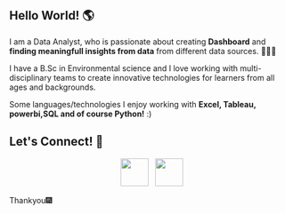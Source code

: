 

## Hello World! 🌎 

I am a Data Analyst, who is passionate about creating **Dashboard** and **finding meaningfull insights from data** from different data sources. 👨🏻‍💻

I have a B.Sc in Environmental science and I love working with multi-disciplinary teams to create innovative technologies for learners from all ages and backgrounds. 

Some languages/technologies I enjoy working with **Excel, Tableau, powerbi,SQL and of course Python!** :)  







## Let's Connect! 🤝



<p align="center">
&nbsp; <a href="https://www.linkedin.com/in/muksana/" target="_blank" rel="noopener noreferrer"><img src="https://img.icons8.com/plasticine/100/000000/linkedin.png" width="50" /></a>
&nbsp; <a href="mailto:muksanakhatun@gmail.com" target="_blank" rel="noopener noreferrer"><img src="https://img.icons8.com/plasticine/100/000000/gmail.png"  width="50" /></a>
</p>
Thankyou🎆

